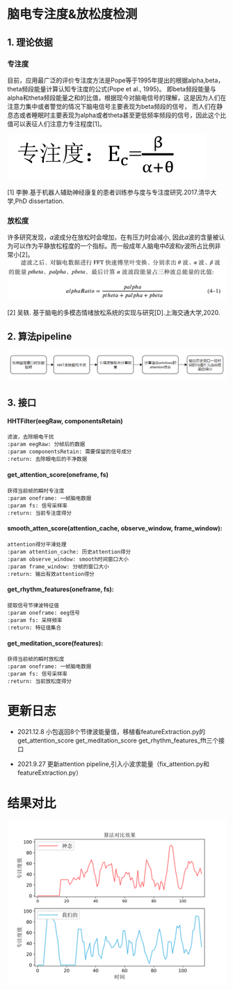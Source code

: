 # 脑电专注度&放松度检测

## 1. 理论依据

### 专注度

目前，应用最广泛的评价专注度方法是Pope等于1995年提出的根据alpha,beta，theta频段能量计算认知专注度的公式(Pope et al., 1995)。
即beta频段能量与alpha和theta频段能量之和的比值，根据现今对脑电信号的理解，这是因为人们在注意力集中或者警觉的情况下脑电信号主要表现为beta频段的信号，
而人们在静息态或者睡眠时主要表现为alpha或者theta甚至更低频率频段的信号，因此这个比值可以表征人们注意力专注程度[1]。

![计算公式](./images/attention_score.png)

[1] 李翀.基于机器人辅助神经康复的患者训练参与度与专注度研究.2017.清华大学,PhD dissertation.


### 放松度
许多研究发现，𝛼波成分在放松时会增加，在有压力时会减小, 因此𝛼波的含量被认为可以作为平静放松程度的一个指标。而一般成年人脑电中𝛿波和𝛾波所占比例非常小[2]。
![计算公式](./images/meditation.png)

[2] 吴轶. 基于脑电的多模态情绪放松系统的实现与研究[D].上海交通大学,2020.

## 2. 算法pipeline
![img.png](images/pipeline.png)


## 3. 接口

#### HHTFilter(eegRaw, componentsRetain)
    滤波，去除眼电干扰
    :param eegRaw: 分帧后的数据      
    :param componentsRetain: 需要保留的信号成分     
    :return: 去除眼电后的干净数据

#### get_attention_score(oneframe, fs)
    获得当前帧的瞬时专注度
    :param oneframe: 一帧脑电数据
    :param fs: 信号采样率
    :return: 当前专注度得分

#### smooth_atten_score(attention_cache, observe_window, frame_window):
    attention得分平滑处理
    :param attention_cache: 历史attention得分
    :param observe_window: smooth时间窗口大小
    :param frame_window: 分帧的窗口大小
    :return: 输出有效attention得分

#### get_rhythm_features(oneframe, fs):
    提取信号节律波特征值
    :param oneframe: eeg信号
    :param fs: 采样频率
    :return: 特征值集合

#### get_meditation_score(features):
    获得当前帧的瞬时放松度
    :param oneframe: 一帧脑电数据
    :param fs: 信号采样率
    :return: 当前放松度得分


# 更新日志
* 2021.12.8 小包返回8个节律波能量值，移植看featureExtraction.py的get_attention_score get_meditation_score get_rhythm_features_fft三个接口   
  
* 2021.9.27 更新attention pipeline,引入小波求能量（fix_attention.py和featureExtraction.py）


# 结果对比
![attention得分](./images/attention_result.png)